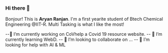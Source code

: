 ### Hi there 👋

<!--
**just-ary27/just-ary27** is a ✨ _special_ ✨ repository because its `README.md` (this file) appears on your GitHub profile.-->

Bonjour! This is __Aryan Ranjan__. I'm a first yearite student of Btech Chemical Engineering @IIT-R. Multi Tasking is what I like the most!

--🔭 I’m currently working on CoVhelp a Covid 19 resource website.
-- 🌱 I’m currently learning WebD.
-- 👯 I’m looking to collaborate on ...
-- 🤔 I’m looking for help with AI & ML
<!-- 💬 Ask me about ...
-- 📫 How to reach me: ...
-- 😄 Pronouns: ...
-- ⚡ Fun fact: ...
-->
